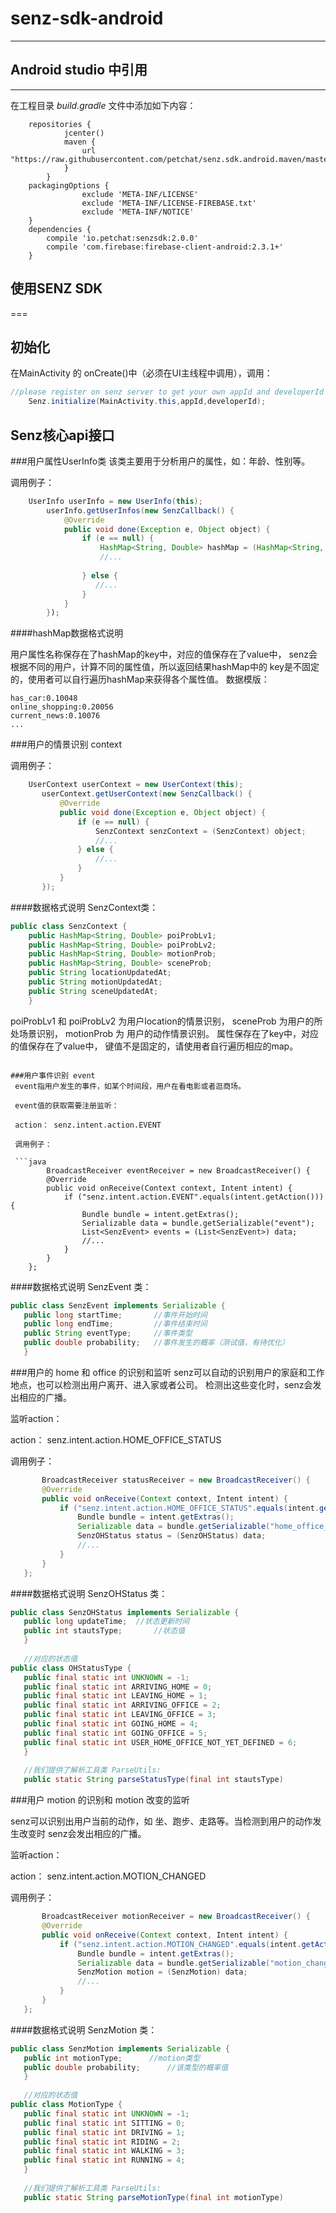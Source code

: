 
# senz-sdk-android
---

## Android studio 中引用
---
在工程目录 *build.gradle* 文件中添加如下内容：
```
    repositories {
			jcenter()
			maven {
				url "https://raw.githubusercontent.com/petchat/senz.sdk.android.maven/master"
			}
		}
	packagingOptions {
		        exclude 'META-INF/LICENSE'
		        exclude 'META-INF/LICENSE-FIREBASE.txt'
		        exclude 'META-INF/NOTICE'
    }
	dependencies {
		compile 'io.petchat:senzsdk:2.0.0'
		compile 'com.firebase:firebase-client-android:2.3.1+'
	}
```


## 使用SENZ SDK
===
## 初始化
在MainActivity 的 onCreate()中（必须在UI主线程中调用），调用：
```java
//please register on senz server to get your own appId and developerId 
    Senz.initialize(MainActivity.this,appId,developerId);
```
## Senz核心api接口


###用户属性UserInfo类
该类主要用于分析用户的属性，如：年龄、性别等。

调用例子：
```java
    UserInfo userInfo = new UserInfo(this);
        userInfo.getUserInfos(new SenzCallback() {
            @Override
            public void done(Exception e, Object object) {
                if (e == null) {
                    HashMap<String, Double> hashMap = (HashMap<String, Double>) object);
                    //...
                   
                } else {
                   //...
                }
            }
        });
```
####hashMap数据格式说明

用户属性名称保存在了hashMap的key中，对应的值保存在了value中，
senz会根据不同的用户，计算不同的属性值，所以返回结果hashMap中的
key是不固定的，使用者可以自行遍历hashMap来获得各个属性值。
数据模版：
```
has_car:0.10048
online_shopping:0.20056
current_news:0.10076
...
```


###用户的情景识别 context

调用例子：

 ```java
     UserContext userContext = new UserContext(this);
        userContext.getUserContext(new SenzCallback() {
            @Override
            public void done(Exception e, Object object) {
                if (e == null) {
                    SenzContext senzContext = (SenzContext) object;
                    //...
                } else {
                    //...
                }
            }
        });
 ```
####数据格式说明
SenzContext类：
```java
public class SenzContext {
    public HashMap<String, Double> poiProbLv1;
    public HashMap<String, Double> poiProbLv2;
    public HashMap<String, Double> motionProb;
    public HashMap<String, Double> sceneProb;
    public String locationUpdatedAt;
    public String motionUpdatedAt;
    public String sceneUpdatedAt;
    }
```
 
 poiProbLv1 和 poiProbLv2 为用户location的情景识别， sceneProb 为用户的所处场景识别， motionProb 为
 用户的动作情景识别。
 属性保存在了key中，对应的值保存在了value中，
 键值不是固定的，请使用者自行遍历相应的map。
 
```

###用户事件识别 event
 event指用户发生的事件，如某个时间段，用户在看电影或者逛商场。
 
 event值的获取需要注册监听：
 
 action： senz.intent.action.EVENT
 
 调用例子：

 ```java
        BroadcastReceiver eventReceiver = new BroadcastReceiver() {
        @Override
        public void onReceive(Context context, Intent intent) {
            if ("senz.intent.action.EVENT".equals(intent.getAction())) {
                Bundle bundle = intent.getExtras();
                Serializable data = bundle.getSerializable("event");
                List<SenzEvent> events = (List<SenzEvent>) data;
                //...
            }
        }
    };
 ```
####数据格式说明
 SenzEvent 类：
 ```java
 public class SenzEvent implements Serializable {
    public long startTime;       //事件开始时间
    public long endTime;         //事件结束时间
    public String eventType;     //事件类型
    public double probability;   //事件发生的概率（测试值，有待优化）
    }
 ```

###用户的 home 和 office 的识别和监听
 senz可以自动的识别用户的家庭和工作地点，也可以检测出用户离开、进入家或者公司。
 检测出这些变化时，senz会发出相应的广播。
 
 监听action：
 
 action： senz.intent.action.HOME_OFFICE_STATUS
 
 调用例子：

 ```java
        BroadcastReceiver statusReceiver = new BroadcastReceiver() {
        @Override
        public void onReceive(Context context, Intent intent) {
            if ("senz.intent.action.HOME_OFFICE_STATUS".equals(intent.getAction())) {
                Bundle bundle = intent.getExtras();
                Serializable data = bundle.getSerializable("home_office_status");
                SenzOHStatus status = (SenzOHStatus) data;
                //...
            }
        }
    };
 ```
####数据格式说明
 SenzOHStatus 类：
 ```java
 public class SenzOHStatus implements Serializable {
    public long updateTime;  //状态更新时间
    public int stautsType;       //状态值
    }
    
    //对应的状态值
 public class OHStatusType {
    public final static int UNKNOWN = -1;
    public final static int ARRIVING_HOME = 0;
    public final static int LEAVING_HOME = 1;
    public final static int ARRIVING_OFFICE = 2;
    public final static int LEAVING_OFFICE = 3;
    public final static int GOING_HOME = 4;
    public final static int GOING_OFFICE = 5;
    public final static int USER_HOME_OFFICE_NOT_YET_DEFINED = 6;
    }
    
    //我们提供了解析工具类 ParseUtils:
    public static String parseStatusType(final int stautsType)
 ```

###用户 motion 的识别和 motion 改变的监听

senz可以识别出用户当前的动作，如 坐、跑步、走路等。当检测到用户的动作发生改变时
senz会发出相应的广播。

 监听action：
 
 action： senz.intent.action.MOTION_CHANGED
 
 调用例子：

 ```java
        BroadcastReceiver motionReceiver = new BroadcastReceiver() {
        @Override
        public void onReceive(Context context, Intent intent) {
            if ("senz.intent.action.MOTION_CHANGED".equals(intent.getAction())) {
                Bundle bundle = intent.getExtras();
                Serializable data = bundle.getSerializable("motion_changed");
                SenzMotion motion = (SenzMotion) data;
                //...
            }
        }
    };
 ```
####数据格式说明
 SenzMotion 类：
 ```java
 public class SenzMotion implements Serializable {
    public int motionType;		//motion类型
    public double probability;   	//该类型的概率值
    }
    
    //对应的状态值
 public class MotionType {
    public final static int UNKNOWN = -1;
    public final static int SITTING = 0;
    public final static int DRIVING = 1;
    public final static int RIDING = 2;
    public final static int WALKING = 3;
    public final static int RUNNING = 4;
    }
    
    //我们提供了解析工具类 ParseUtils:
    public static String parseMotionType(final int motionType)
 ```

